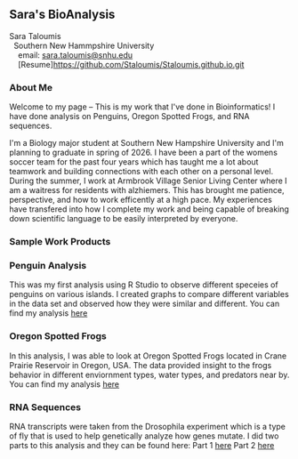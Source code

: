 ## Sara's BioAnalysis

Sara Taloumis<br/>
&nbsp; Southern New Hammpshire University <br/>
&nbsp; &nbsp; email: sara.taloumis@snhu.edu<br/>
&nbsp; &nbsp; [Resume]https://github.com/Staloumis/Staloumis.github.io.git 


### About Me

Welcome to my page – This is my work that I've done in Bioinformatics! I have done analysis on Penguins, Oregon Spotted Frogs, and RNA sequences. 

I'm a Biology major student at Southern New Hampshire University and I'm planning to graduate in spring of 2026. I have been a part of the womens soccer team for the past four years which has taught me a lot about teamwork and building connections with each other on a personal level. During the summer, I work at Armbrook Village Senior Living Center where I am a waitress for residents with alzhiemers. This has brought me patience, perspective, and how to work efficently at a high pace. My experiences have transfered into how I complete my work and being capable of breaking down scientific language to be easily interpreted by everyone. 

### Sample Work Products

### Penguin Analysis 
This was my first analysis using R Studio to observe different speceies of penguins on various islands. I created graphs to compare different variables in the data set and observed how they were similar and different. You can find my analysis [here](https://Staloumis.github.io/BioStatisticsAnalysis/Palmers%20Penguins%20.html)

### Oregon Spotted Frogs
In this analysis, I was able to look at Oregon Spotted Frogs located in Crane Prairie Reservoir in Oregon, USA. The data provided insight to the frogs behavior in different enviornment types, water types, and predators near by. You can find my analysis [here](https://Staloumis.github.io/BioStatisticsAnalysis/BioStats%20Project.html)

### RNA Sequences
RNA transcripts were taken from the Drosophila experiment which is a type of fly that is used to help genetically analyze how genes mutate. I did two parts to this analysis and they can be found here:
Part 1 [here](https://Staloumis.github.io/BioStatisticsAnalysis/RNA-seq%20Part%201.html.md) 
Part 2 [here](https://Staloumis.github.io/BioStatisticsAnalysis/RNA%20seq%20part%202.html.md)
